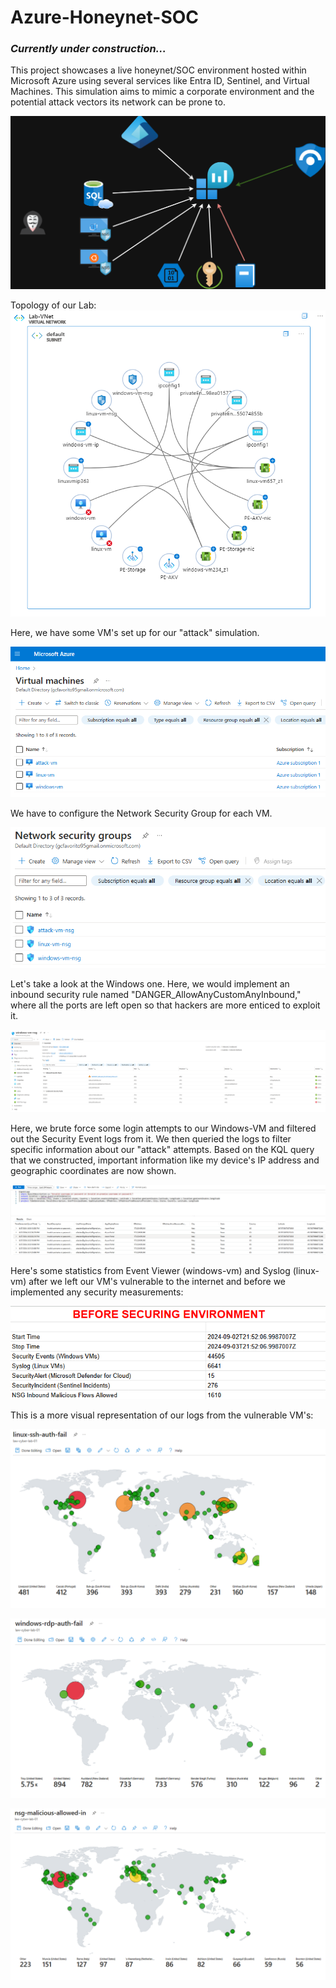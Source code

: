 # Azure-Honeynet-SOC
 
 <h3><i>Currently under construction...</i></h3>

This project showcases a live honeynet/SOC environment hosted within Microsoft Azure using several services like Entra ID, Sentinel, and Virtual Machines.
This simulation aims to mimic a corporate environment and the potential attack vectors its network can be prone to.

![screenshot](/Pictures/Overview.png)

Topology of our Lab:
![screenshot](/Pictures/Lab-VNet.png)

Here, we have some VM's set up for our "attack" simulation.

![screenshot](/Pictures/VM's.png)

We have to configure the Network Security Group for each VM. 

![screenshot](/Pictures/NSG's.png)

Let's take a look at the Windows one. Here, we would implement an inbound security rule named "DANGER_AllowAnyCustomAnyInbound," where all the ports are left open so that hackers are more enticed to exploit it.

![screenshot](/Pictures/NSG-win.png)



Here, we brute force some login attempts to our Windows-VM and filtered out the Security Event logs from it. We then queried the logs to filter specific information about our "attack" attempts. Based on the KQL query that we constructed, important information like my device's IP address and geographic coordinates are now shown.

![screenshot](/Pictures/KQL-Log-Query.png)


Here's some statistics from Event Viewer (windows-vm) and Syslog (linux-vm) after we left our VM's vulnerable to the internet and before we implemented any security measurements:

![screenshot](/Pictures/Updated%20Workbook%20Pics/BEFORE-Map-Stats.png)


This is a more visual representation of our logs from the vulnerable VM's:

![screenshot](/Pictures/Updated%20Workbook%20Pics/linux-ssh-auth-fail-BEFORE.png)

![screenshot](/Pictures/Updated%20Workbook%20Pics/windows-rdp-auth-fail-BEFORE.png)

![screenshot](/Pictures/Updated%20Workbook%20Pics/nsg-malicious-allowed-in-BEFORE.png)




